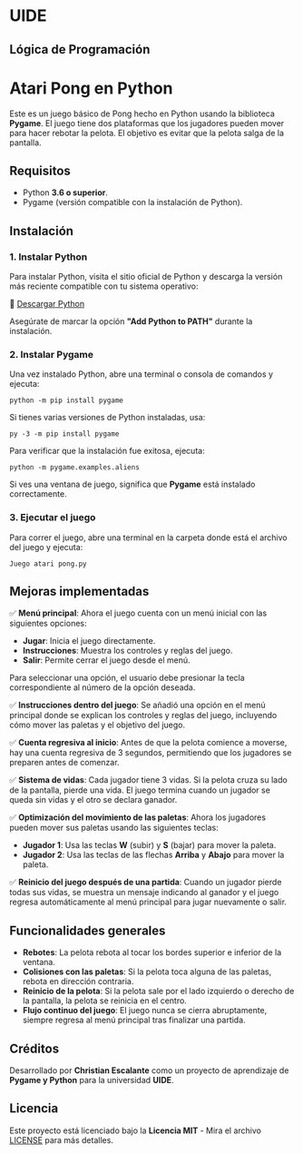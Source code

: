 # UIDE
## Lógica de Programación

# Atari Pong en Python

Este es un juego básico de Pong hecho en Python usando la biblioteca **Pygame**. El juego tiene dos plataformas que los jugadores pueden mover para hacer rebotar la pelota. El objetivo es evitar que la pelota salga de la pantalla.

## Requisitos

- Python **3.6 o superior**.
- Pygame (versión compatible con la instalación de Python).

## Instalación

### 1. Instalar Python

Para instalar Python, visita el sitio oficial de Python y descarga la versión más reciente compatible con tu sistema operativo:

🔗 [Descargar Python](https://www.python.org/downloads/)

Asegúrate de marcar la opción **"Add Python to PATH"** durante la instalación.

### 2. Instalar Pygame

Una vez instalado Python, abre una terminal o consola de comandos y ejecuta:

```
python -m pip install pygame
```

Si tienes varias versiones de Python instaladas, usa:

```
py -3 -m pip install pygame
```

Para verificar que la instalación fue exitosa, ejecuta:

```
python -m pygame.examples.aliens
```

Si ves una ventana de juego, significa que **Pygame** está instalado correctamente.

### 3. Ejecutar el juego

Para correr el juego, abre una terminal en la carpeta donde está el archivo del juego y ejecuta:

```
Juego atari pong.py
```


## Mejoras implementadas

✅ **Menú principal**: Ahora el juego cuenta con un menú inicial con las siguientes opciones:
   - **Jugar**: Inicia el juego directamente.
   - **Instrucciones**: Muestra los controles y reglas del juego.
   - **Salir**: Permite cerrar el juego desde el menú.

   Para seleccionar una opción, el usuario debe presionar la tecla correspondiente al número de la opción deseada.

✅ **Instrucciones dentro del juego**: Se añadió una opción en el menú principal donde se explican los controles y reglas del juego, incluyendo cómo mover las paletas y el objetivo del juego.

✅ **Cuenta regresiva al inicio**: Antes de que la pelota comience a moverse, hay una cuenta regresiva de 3 segundos, permitiendo que los jugadores se preparen antes de comenzar.

✅ **Sistema de vidas**: Cada jugador tiene 3 vidas. Si la pelota cruza su lado de la pantalla, pierde una vida. El juego termina cuando un jugador se queda sin vidas y el otro se declara ganador.

✅ **Optimización del movimiento de las paletas**: Ahora los jugadores pueden mover sus paletas usando las siguientes teclas:
   - **Jugador 1**: Usa las teclas **W** (subir) y **S** (bajar) para mover la paleta.
   - **Jugador 2**: Usa las teclas de las flechas **Arriba** y **Abajo** para mover la paleta.

✅ **Reinicio del juego después de una partida**: Cuando un jugador pierde todas sus vidas, se muestra un mensaje indicando al ganador y el juego regresa automáticamente al menú principal para jugar nuevamente o salir.

## Funcionalidades generales

- **Rebotes**: La pelota rebota al tocar los bordes superior e inferior de la ventana.
- **Colisiones con las paletas**: Si la pelota toca alguna de las paletas, rebota en dirección contraria.
- **Reinicio de la pelota**: Si la pelota sale por el lado izquierdo o derecho de la pantalla, la pelota se reinicia en el centro.
- **Flujo continuo del juego**: El juego nunca se cierra abruptamente, siempre regresa al menú principal tras finalizar una partida.

## Créditos

Desarrollado por **Christian Escalante** como un proyecto de aprendizaje de **Pygame y Python** para la universidad **UIDE**.

## Licencia

Este proyecto está licenciado bajo la **Licencia MIT** - Mira el archivo [LICENSE](LICENSE) para más detalles.
